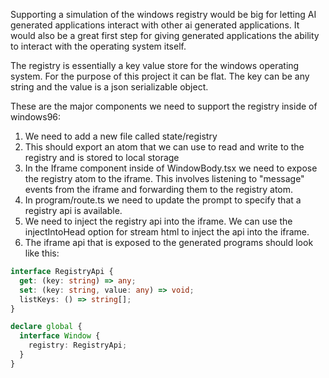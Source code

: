 Supporting a simulation of the windows registry would be big for letting AI generated applications interact with other ai generated applications.
It would also be a great first step for giving generated applications the ability to interact with the operating system itself.

The registry is essentially a key value store for the windows operating system. For the purpose of this project it can be flat.
The key can be any string and the value is a json serializable object.

These are the major components we need to support the registry inside of windows96:

1. We need to add a new file called state/registry
2. This should export an atom that we can use to read and write to the registry and is stored to local storage
3. In the Iframe component inside of WindowBody.tsx we need to expose the registry atom to the iframe. This involves listening to "message" events from the iframe and forwarding them to the registry atom.
4. In program/route.ts we need to update the prompt to specify that a registry api is available.
5. We need to inject the registry api into the iframe. We can use the injectIntoHead option for stream html to inject the api into the iframe.
6. The iframe api that is exposed to the generated programs should look like this:

```typescript
interface RegistryApi {
  get: (key: string) => any;
  set: (key: string, value: any) => void;
  listKeys: () => string[];
}

declare global {
  interface Window {
    registry: RegistryApi;
  }
}
```
